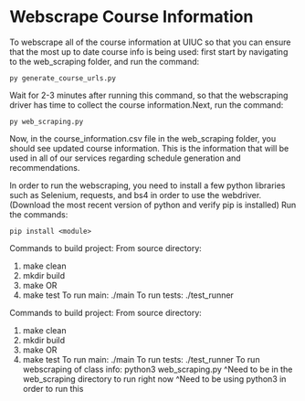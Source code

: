 # Webscrape Course Information
To webscrape all of the course information at UIUC so that you can ensure that the most up to date course info is being used:
first start by navigating to the web_scraping folder, and run the command:
```
py generate_course_urls.py
```
Wait for 2-3 minutes after running this command, so that the webscraping driver has time to collect the course information.Next, run the command:
```
py web_scraping.py
```
Now, in the course_information.csv file in the web_scraping folder, you should see updated course information. This is the information that will be used in all of our services regarding schedule generation and recommendations.

In order to run the webscraping, you need to install a few python libraries such as Selenium, requests, and bs4 in order to use the webdriver. (Download the most recent version of python and verify pip is installed) Run the commands:
```
pip install <module>
```


Commands to build project:
From source directory:
1. make clean
2. mkdir build
3. make
OR
3. make test
To run main: ./main
To run tests: ./test_runner



Commands to build project:
From source directory:
1. make clean
2. mkdir build
3. make
OR
3. make test
To run main: ./main
To run tests: ./test_runner
To run webscraping of class info: python3 web_scraping.py
        ^Need to be in the web_scraping directory to run right now
        ^Need to be using python3 in order to run this
